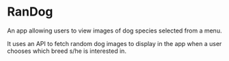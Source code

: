 # RanDog
An app allowing users to view images of dog species selected from a menu.

It uses an API to fetch random dog images to display in the app when a user chooses which breed s/he is interested in.
